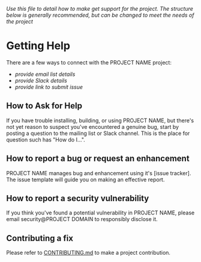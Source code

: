 _Use this file to detail how to make get support for the project. The structure
below is generally recommended, but can be changed to meet the needs of the
project_

# Getting Help

There are a few ways to connect with the PROJECT NAME project:

* _provide email list details_
* _provide Slack details_
* _provide link to submit issue_

## How to Ask for Help

If you have trouble installing, building, or using PROJECT NAME, but there's not
yet reason to suspect you've encountered a genuine bug, start by posting a
question to the mailing list or Slack channel. This is the place for question
such has "How do I...".

## How to report a bug or request an enhancement

PROJECT NAME manages bug and enhancement using it's [issue tracker]. The issue
template will guide you on making an effective report.

## How to report a security vulnerability

If you think you've found a potential vulnerability in PROJECT NAME, please
email security@PROJECT DOMAIN to responsibly disclose it.

## Contributing a fix

Please refer to [CONTRIBUTING.md](CONTRIBUTING.md) to make a project contribution.
